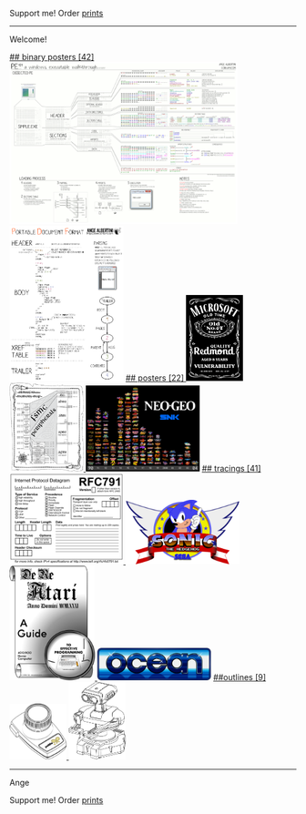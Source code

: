 Support me! Order [prints](http://prints.corkami.com/)

---
Welcome!

<a href="binary/README.md">
## binary posters [42]
<img src="binary/PE101.png" width="400"><img src="binary/PDF.png" width="200"></a>

<a href="posters/README.md">
## posters [22]
<img src="posters/MS067OldVuln.png" width="100"> <img src="posters/STM32F40xxx.png" width="130"> <img src="posters/NeoGeo.png" width="200"></a> 

<a href="tracing/README.md">
## tracings [41]
<img src="tracing/rfc791.png" width="200"> <img src="tracing/sonic.png" width="200"> <img src="tracing/DeReAtari.png" width="150"> <img src="tracing/ocean.png" width="200"></a>

<a href="outline/README.md">
##outlines [9]
<img src="outline/AtariCX30.png" width="100"> <img src="outline/rob.png" width="100"></a>

---
Ange

Support me! Order [prints](http://prints.corkami.com/)
